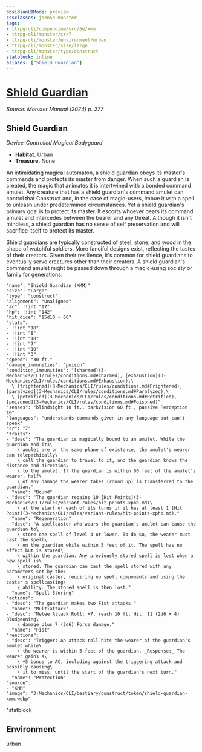 ```yaml
---
obsidianUIMode: preview
cssclasses: json5e-monster
tags:
- ttrpg-cli/compendium/src/5e/xmm
- ttrpg-cli/monster/cr/7
- ttrpg-cli/monster/environment/urban
- ttrpg-cli/monster/size/large
- ttrpg-cli/monster/type/construct
statblock: inline
aliases: ["Shield Guardian"]
---
```

# [Shield Guardian](3-Mechanics\CLI\bestiary\construct/shield-guardian-xmm.md)
*Source: Monster Manual (2024) p. 277*  

## Shield Guardian

*Device-Controlled Magical Bodyguard*

- **Habitat.** Urban  
- **Treasure.** None  

An intimidating magical automaton, a shield guardian obeys its master's commands and protects its master from danger. When such a guardian is created, the magic that animates it is intertwined with a bonded command amulet. Any creature that has a shield guardian's command amulet can control that Construct and, in the case of magic-users, imbue it with a spell to unleash under predetermined circumstances. Yet a shield guardian's primary goal is to protect its master. It escorts whoever bears its command amulet and intercedes between the bearer and any threat. Although it isn't mindless, a shield guardian has no sense of self preservation and will sacrifice itself to protect its master.

Shield guardians are typically constructed of steel, stone, and wood in the shape of watchful soldiers. More fanciful designs exist, reflecting the tastes of their creators. Given their resilience, it's common for shield guardians to eventually serve creatures other than their creators. A shield guardian's command amulet might be passed down through a magic-using society or family for generations.

```statblock
"name": "Shield Guardian (XMM)"
"size": "Large"
"type": "construct"
"alignment": "Unaligned"
"ac": !!int "17"
"hp": !!int "142"
"hit_dice": "15d10 + 60"
"stats":
- !!int "18"
- !!int "8"
- !!int "18"
- !!int "7"
- !!int "10"
- !!int "3"
"speed": "30 ft."
"damage_immunities": "poison"
"condition_immunities": "[charmed](3-Mechanics/CLI/rules/conditions.md#Charmed), [exhaustion](3-Mechanics/CLI/rules/conditions.md#Exhaustion),\
  \ [frightened](3-Mechanics/CLI/rules/conditions.md#Frightened), [paralyzed](3-Mechanics/CLI/rules/conditions.md#Paralyzed),\
  \ [petrified](3-Mechanics/CLI/rules/conditions.md#Petrified), [poisoned](3-Mechanics/CLI/rules/conditions.md#Poisoned)"
"senses": "blindsight 10 ft., darkvision 60 ft., passive Perception 10"
"languages": "understands commands given in any language but can't speak"
"cr": "7"
"traits":
- "desc": "The guardian is magically bound to an amulet. While the guardian and its\
    \ amulet are on the same plane of existence, the amulet's wearer can telepathically\
    \ call the guardian to travel to it, and the guardian knows the distance and direction\
    \ to the amulet. If the guardian is within 60 feet of the amulet's wearer, half\
    \ of any damage the wearer takes (round up) is transferred to the guardian."
  "name": "Bound"
- "desc": "The guardian regains 10 [Hit Points](3-Mechanics/CLI/rules/variant-rules/hit-points-xphb.md)\
    \ at the start of each of its turns if it has at least 1 [Hit Point](3-Mechanics/CLI/rules/variant-rules/hit-points-xphb.md)."
  "name": "Regeneration"
- "desc": "A spellcaster who wears the guardian's amulet can cause the guardian to\
    \ store one spell of level 4 or lower. To do so, the wearer must cast the spell\
    \ on the guardian while within 5 feet of it. The spell has no effect but is stored\
    \ within the guardian. Any previously stored spell is lost when a new spell is\
    \ stored. The guardian can cast the spell stored with any parameters set by the\
    \ original caster, requiring no spell components and using the caster's spellcasting\
    \ ability. The stored spell is then lost."
  "name": "Spell Storing"
"actions":
- "desc": "The guardian makes two Fist attacks."
  "name": "Multiattack"
- "desc": "Melee Attack Roll: +7, reach 10 ft. Hit: 11 (2d6 + 4) Bludgeoning\
    \ damage plus 7 (2d6) Force damage."
  "name": "Fist"
"reactions":
- "desc": "Trigger: An attack roll hits the wearer of the guardian's amulet while\
    \ the wearer is within 5 feet of the guardian. _Response:_ The wearer gains a\
    \ +5 bonus to AC, including against the triggering attack and possibly causing\
    \ it to miss, until the start of the guardian's next turn."
  "name": "Protection"
"source":
- "XMM"
"image": "3-Mechanics/CLI/bestiary/construct/token/shield-guardian-xmm.webp"
```
^statblock

## Environment

urban